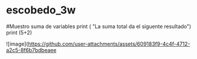 # escobedo_3w

#Muestro suma de variables
print ( "La suma total da el siguente resultado")
print (5+2)



![image](https://github.com/user-attachments/assets/609183f9-4c4f-4712-a2c5-8f6b7bdbeaee

